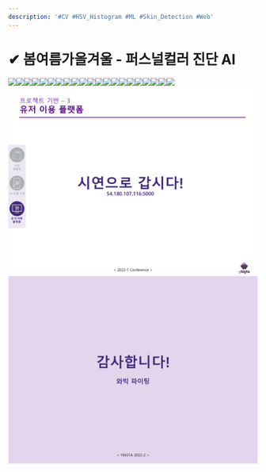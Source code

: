 ```yaml
---
description: '#CV #HSV_Histogram #ML #Skin_Detection #Web'
---
```


# ✔ 봄여름가을겨울 - 퍼스널컬러 진단 AI

![](../../../.gitbook/assets/컨퍼\_퍼컬\_vFF\_페이지\_01.png)![](../../../.gitbook/assets/컨퍼\_퍼컬\_vFF\_페이지\_02.png)![](../../../.gitbook/assets/컨퍼\_퍼컬\_vFF\_페이지\_03.png)![](../../../.gitbook/assets/컨퍼\_퍼컬\_vFF\_페이지\_04.png)![](../../../.gitbook/assets/컨퍼\_퍼컬\_vFF\_페이지\_05.png)![](../../../.gitbook/assets/컨퍼\_퍼컬\_vFF\_페이지\_06.png)![](../../../.gitbook/assets/컨퍼\_퍼컬\_vFF\_페이지\_07.png)![](../../../.gitbook/assets/컨퍼\_퍼컬\_vFF\_페이지\_08.png)![](../../../.gitbook/assets/컨퍼\_퍼컬\_vFF\_페이지\_09.png)![](../../../.gitbook/assets/컨퍼\_퍼컬\_vFF\_페이지\_10.png)![](../../../.gitbook/assets/컨퍼\_퍼컬\_vFF\_페이지\_11.png)![](../../../.gitbook/assets/컨퍼\_퍼컬\_vFF\_페이지\_12.png)![](../../../.gitbook/assets/컨퍼\_퍼컬\_vFF\_페이지\_13.png)![](../../../.gitbook/assets/컨퍼\_퍼컬\_vFF\_페이지\_14.png)![](../../../.gitbook/assets/컨퍼\_퍼컬\_vFF\_페이지\_15.png)![](../../../.gitbook/assets/컨퍼\_퍼컬\_vFF\_페이지\_16.png)![](../../../.gitbook/assets/컨퍼\_퍼컬\_vFF\_페이지\_17.png)![](../../../.gitbook/assets/컨퍼\_퍼컬\_vFF\_페이지\_18.png)![](../../../.gitbook/assets/컨퍼\_퍼컬\_vFF\_페이지\_19.png)![](../../../.gitbook/assets/컨퍼\_퍼컬\_vFF\_페이지\_20.png)![](../../../.gitbook/assets/컨퍼\_퍼컬\_vFF\_페이지\_21.png)![](<../../../.gitbook/assets/image (7).png>)![](<../../../.gitbook/assets/image (10).png>)
